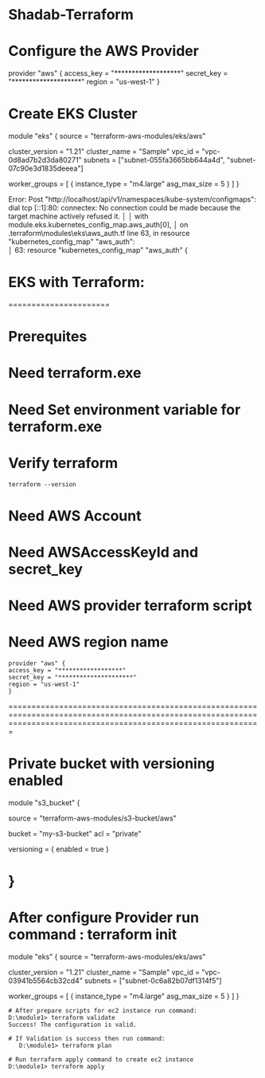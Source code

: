 # Shadab-Terraform

# Configure the AWS Provider
provider "aws" {
access_key = "*******************"
secret_key = "********************"
region = "us-west-1"
}

# Create EKS Cluster
 
module "eks" {
  source          = "terraform-aws-modules/eks/aws"

  cluster_version = "1.21"
  cluster_name    = "Sample"
  vpc_id          = "vpc-0d8ad7b2d3da80271"
  subnets         = ["subnet-055fa3665bb644a4d", "subnet-07c90e3d1835deeea"]

  worker_groups = [
    {
      instance_type = "m4.large"
      asg_max_size  = 5
    }
  ]
}

 Error: Post "http://localhost/api/v1/namespaces/kube-system/configmaps": dial tcp [::1]:80: connectex: No connection could be made because the target machine actively refused it.
│
│   with module.eks.kubernetes_config_map.aws_auth[0],
│   on .terraform\modules\eks\aws_auth.tf line 63, in resource "kubernetes_config_map" "aws_auth":   
│   63: resource "kubernetes_config_map" "aws_auth" {

# EKS with Terraform:
======================
# Prerequites
  # Need terraform.exe
  # Need Set environment variable for terraform.exe
  # Verify terraform
    terraform --version

  # Need AWS Account
  # Need AWSAccessKeyId and secret_key
  # Need AWS provider terraform script
  # Need AWS region name


    provider "aws" {
    access_key = "******************"
    secret_key = "*********************"
    region = "us-west-1"
    }
  ===================================================================================================================================================================
  # Private bucket with versioning enabled

module "s3_bucket" {

  source = "terraform-aws-modules/s3-bucket/aws"

  bucket = "my-s3-bucket"
  acl    = "private"

  versioning = {
    enabled = true
  }

}
===================================================================================================================================================================
# After configure Provider run command : terraform init

module "eks" {
  source          = "terraform-aws-modules/eks/aws"

  cluster_version = "1.21"
  cluster_name    = "Sample"
  vpc_id          = "vpc-03941b5564cb32cd4"
  subnets         = ["subnet-0c6a82b07df1314f5"]

  worker_groups = [
    {
      instance_type = "m4.large"
      asg_max_size  = 5
    }
  ]
}

    # After prepare scripts for ec2 instance run command: 
    D:\module1> terraform validate
    Success! The configuration is valid.

    # If Validation is success then run command: 
       D:\module1> terraform plan

    # Run terraform apply command to create ec2 instance
    D:\module1> terraform apply

